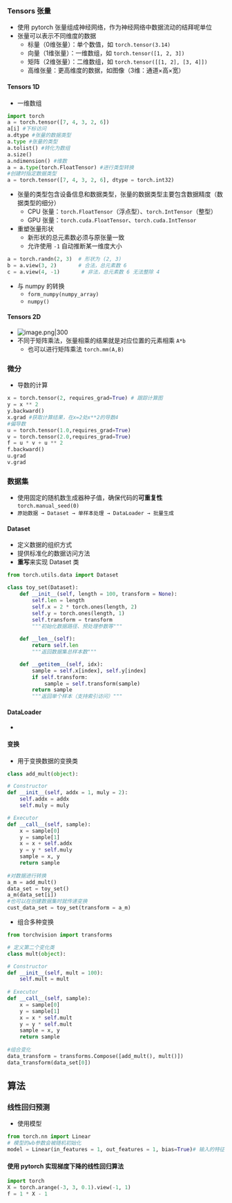 ### Tensors 张量
- 使用 pytorch 张量组成神经网络，作为神经网络中数据流动的结拜呢单位
- 张量可以表示不同维度的数据
	- 标量（0维张量）：单个数值，如 `torch.tensor(3.14)`
	- 向量（1维张量）：一维数组，如 `torch.tensor([1, 2, 3])`
	- 矩阵（2维张量）：二维数组，如 `torch.tensor([[1, 2], [3, 4]])`
	- 高维张量：更高维度的数据，如图像（3维：通道×高×宽）
#### Tensors 1D
- 一维数组 
```python
import torch
a = torch.tensor([7, 4, 3, 2, 6])
a[i] #下标访问
a.dtype #张量的数据类型
a.type #张量的类型
a.tolist() #转化为数组
a.size()
a.ndimension() #维数
a = a.type(torch.FloatTensor) #进行类型转换
#创建时指定数据类型
a = torch.tensor([7, 4, 3, 2, 6], dtype = torch.int32) 
```
- 张量的类型包含设备信息和数据类型，张量的数据类型主要包含数据精度（数据类型的细分）
	- CPU 张量：`torch.FloatTensor`（浮点型）、`torch.IntTensor`（整型）
	- GPU 张量：`torch.cuda.FloatTensor`、`torch.cuda.IntTensor`
- 重塑张量形状
	- 新形状的总元素数必须与原张量一致
	- 允许使用 `-1` 自动推断某一维度大小
```python
a = torch.randn(2, 3)  # 形状为 (2, 3)
b = a.view(3, 2)       # 合法，总元素数 6
c = a.view(4, -1)       # 非法，总元素数 6 无法整除 4
```
- 与 numpy 的转换
	- `form_numpy(numpy_array)` 
	- `numpy()`
#### Tensors 2D
- ![image.png|300](https://thdlrt.oss-cn-beijing.aliyuncs.com/undefined20250228121846.png)
- 不同于矩阵乘法，张量相乘的结果就是对应位置的元素相乘 `A*b`
	- 也可以进行矩阵乘法 `torch.mm(A,B)`
### 微分
- 导数的计算
```python
x = torch.tensor(2, requires_grad=True) # 跟踪计算图
y = x ** 2
y.backward()
x.grad #获取计算结果，在x=2处x**2的导数4
#偏导数
u = torch.tensor(1.0,requires_grad=True)
v = torch.tensor(2.0,requires_grad=True)
f = u * v + u ** 2
f.backward()
u.grad
v.grad
```
### 数据集
- 使用固定的随机数生成器种子值，确保代码的**可重复性** `torch.manual_seed(0)`
- `原始数据 → Dataset → 单样本处理 → DataLoader → 批量生成`
#### Dataset
- 定义数据的组织方式
- 提供标准化的数据访问方法
- **重写**来实现 Dataset 类
```python
from torch.utils.data import Dataset

class toy_set(Dataset):
    def __init__(self, length = 100, transform = None):
        self.len = length
        self.x = 2 * torch.ones(length, 2)
        self.y = torch.ones(length, 1)
        self.transform = transform
        """初始化数据路径、预处理参数等"""
    
    def __len__(self):
        return self.len
        """返回数据集总样本数"""

    def __getitem__(self, idx):
        sample = self.x[index], self.y[index]
        if self.transform:
            sample = self.transform(sample)     
        return sample
        """返回单个样本（支持索引访问）"""
```
#### DataLoader
- 
#### 变换
- 用于变换数据的变换类
```python
class add_mult(object):

# Constructor
def __init__(self, addx = 1, muly = 2):
    self.addx = addx
    self.muly = muly

# Executor
def __call__(self, sample):
    x = sample[0]
    y = sample[1]
    x = x + self.addx
    y = y * self.muly
    sample = x, y
    return sample
    
#对数据进行转换
a_m = add_mult()
data_set = toy_set()
a_m(data_set[i])
#也可以在创建数据集时就传递变换
cust_data_set = toy_set(transform = a_m)
```
- 组合多种变换
```python
from torchvision import transforms

# 定义第二个变化类
class mult(object):

# Constructor
def __init__(self, mult = 100):
    self.mult = mult
    
# Executor
def __call__(self, sample):
    x = sample[0]
    y = sample[1]
    x = x * self.mult
    y = y * self.mult
    sample = x, y
    return sample
    
#组合变化
data_transform = transforms.Compose([add_mult(), mult()])
data_transform(data_set[0])
```
## 算法
### 线性回归预测
- 使用模型
```python
from torch.nn import Linear
# 模型的wb参数会被随机初始化
model = Linear(in_features = 1, out_features = 1, bias=True)# 输入的特征数目、输出的特征数目、是否包含偏置项
```
#### 使用 pytorch 实现梯度下降的线性回归算法

```python
import torch
X = torch.arange(-3, 3, 0.1).view(-1, 1)
f = 1 * X - 1
```